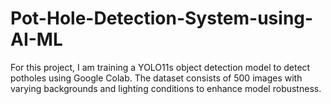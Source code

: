 # Pot-Hole-Detection-System-using-AI-ML
For this project, I am training a YOLO11s object detection model to detect potholes using Google Colab. The dataset consists of 500 images with varying backgrounds and lighting conditions to enhance model robustness.
